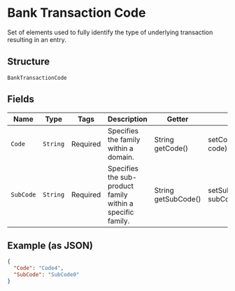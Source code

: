 
# Bank Transaction Code

Set of elements used to fully identify the type of underlying transaction resulting in an entry.

## Structure

`BankTransactionCode`

## Fields

| Name | Type | Tags | Description | Getter | Setter |
|  --- | --- | --- | --- | --- | --- |
| `Code` | `String` | Required | Specifies the family within a domain. | String getCode() | setCode(String code) |
| `SubCode` | `String` | Required | Specifies the sub-product family within a specific family. | String getSubCode() | setSubCode(String subCode) |

## Example (as JSON)

```json
{
  "Code": "Code4",
  "SubCode": "SubCode0"
}
```

